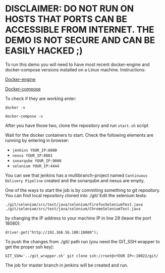 # DISCLAIMER: DO NOT RUN ON HOSTS THAT PORTS CAN BE ACCESSIBLE FROM INTERNET. THE DEMO IS NOT SECURE AND CAN BE EASILY HACKED ;)

To run this demo you will need to have most recent docker-engine and docker-compose versions installed on a Linux machine. Instructions:

[Docker-engine]( https://docs.docker.com/engine/installation/)

[Docker-compose]( https://docs.docker.com/compose/install/)

To check if they are working enter:

`docker -v`

`docker-compose -v`

After you have those two, clone the repository and run `start.sh` script

Wait for the docker containers to start. Check the following elements are running by entering in browser:
  
* `jenkins YOUR_IP:8080`
* `nexus YOUR_IP:8081`
* `sonarqube YOUR_IP:9000`
* `selenium YOUR_IP:4444`

You can see that jenkins has a multibranch-project named `Continuous Delivery Pipeline` created and the sonarqube and nexus are empty. 

One of the ways to start the job is by commiting something to git repository. You can find local repository cloned into ./git/ Edit the selenium tests:

`./git/selenium/src/test/java/selenium/FirefoxSeleniumTest.java`
`./git/selenium/src/test/java/selenium/ChromeSeleniumTest.java`

by changing the IP address to your machine IP in line 29 (leave the port 18080):

 `driver.get("http://192.168.56.100:18080");`

To push the changes from ./git/ path run (you need the GIT_SSH wrapper to get the proper ssh key):

`GIT_SSH='../git_wrapper.sh' git clone ssh://root@<YOUR IP>:10022/git/`

  The job for master branch  in jenkins will be created and run.
